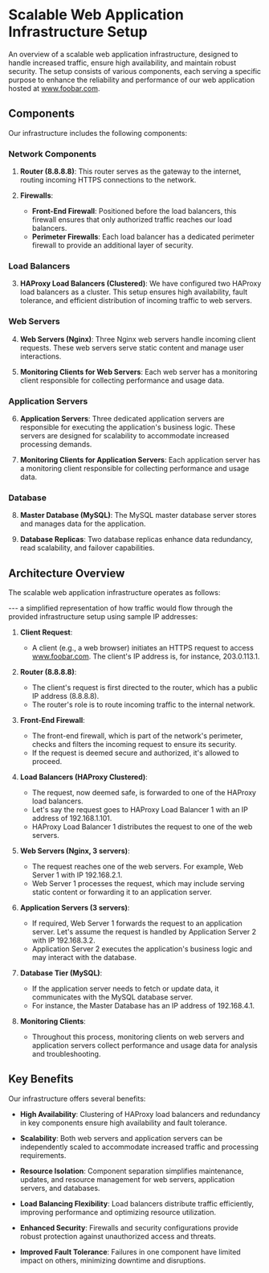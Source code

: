 # Scalable Web Application Infrastructure Setup

An overview of a scalable web application infrastructure, designed to handle increased traffic, ensure high availability, and maintain robust security. The setup consists of various components, each serving a specific purpose to enhance the reliability and performance of our web application hosted at www.foobar.com.

## Components

Our infrastructure includes the following components:

### Network Components

1. **Router (8.8.8.8)**: This router serves as the gateway to the internet, routing incoming HTTPS connections to the network.

2. **Firewalls**:
   - **Front-End Firewall**: Positioned before the load balancers, this firewall ensures that only authorized traffic reaches our load balancers.
   - **Perimeter Firewalls**: Each load balancer has a dedicated perimeter firewall to provide an additional layer of security.

### Load Balancers

3. **HAProxy Load Balancers (Clustered)**: We have configured two HAProxy load balancers as a cluster. This setup ensures high availability, fault tolerance, and efficient distribution of incoming traffic to web servers.

### Web Servers

4. **Web Servers (Nginx)**: Three Nginx web servers handle incoming client requests. These web servers serve static content and manage user interactions.

5. **Monitoring Clients for Web Servers**: Each web server has a monitoring client responsible for collecting performance and usage data.

### Application Servers

6. **Application Servers**: Three dedicated application servers are responsible for executing the application's business logic. These servers are designed for scalability to accommodate increased processing demands.

7. **Monitoring Clients for Application Servers**: Each application server has a monitoring client responsible for collecting performance and usage data.

### Database

8. **Master Database (MySQL)**: The MySQL master database server stores and manages data for the application.

9. **Database Replicas**: Two database replicas enhance data redundancy, read scalability, and failover capabilities.

## Architecture Overview

The scalable web application infrastructure operates as follows:

--- a simplified representation of how traffic would flow through the provided infrastructure setup using sample IP addresses:

1. **Client Request**:
   - A client (e.g., a web browser) initiates an HTTPS request to access www.foobar.com. The client's IP address is, for instance, 203.0.113.1.

2. **Router (8.8.8.8)**:
   - The client's request is first directed to the router, which has a public IP address (8.8.8.8).
   - The router's role is to route incoming traffic to the internal network.

3. **Front-End Firewall**:
   - The front-end firewall, which is part of the network's perimeter, checks and filters the incoming request to ensure its security.
   - If the request is deemed secure and authorized, it's allowed to proceed.

4. **Load Balancers (HAProxy Clustered)**:
   - The request, now deemed safe, is forwarded to one of the HAProxy load balancers.
   - Let's say the request goes to HAProxy Load Balancer 1 with an IP address of 192.168.1.101.
   - HAProxy Load Balancer 1 distributes the request to one of the web servers.

5. **Web Servers (Nginx, 3 servers)**:
   - The request reaches one of the web servers. For example, Web Server 1 with IP 192.168.2.1.
   - Web Server 1 processes the request, which may include serving static content or forwarding it to an application server.

6. **Application Servers (3 servers)**:
   - If required, Web Server 1 forwards the request to an application server. Let's assume the request is handled by Application Server 2 with IP 192.168.3.2.
   - Application Server 2 executes the application's business logic and may interact with the database.

7. **Database Tier (MySQL)**:
   - If the application server needs to fetch or update data, it communicates with the MySQL database server.
   - For instance, the Master Database has an IP address of 192.168.4.1.

8. **Monitoring Clients**:
   - Throughout this process, monitoring clients on web servers and application servers collect performance and usage data for analysis and troubleshooting.


## Key Benefits

Our infrastructure offers several benefits:

- **High Availability**: Clustering of HAProxy load balancers and redundancy in key components ensure high availability and fault tolerance.

- **Scalability**: Both web servers and application servers can be independently scaled to accommodate increased traffic and processing requirements.

- **Resource Isolation**: Component separation simplifies maintenance, updates, and resource management for web servers, application servers, and databases.

- **Load Balancing Flexibility**: Load balancers distribute traffic efficiently, improving performance and optimizing resource utilization.

- **Enhanced Security**: Firewalls and security configurations provide robust protection against unauthorized access and threats.

- **Improved Fault Tolerance**: Failures in one component have limited impact on others, minimizing downtime and disruptions.
